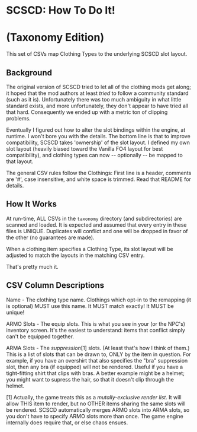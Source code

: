 # SCSCD: How To Do It!
# (Taxonomy Edition)

This set of CSVs map Clothing Types to the underlying SCSCD slot layout.


## Background

The original version of SCSCD tried to let all of the clothing mods get along;
it hoped that the mod authors at least _tried_ to follow a community standard
(such as it is). Unfortunately there was too much ambiguity in what little
standard exists, and more unfortunately, they don't appear to have tried all
that hard. Consequently we ended up with a metric ton of clipping problems.

Eventually I figured out how to alter the slot bindings within the engine,
at runtime. I won't bore you with the details. The bottom line is that to
improve compatibility, SCSCD takes 'ownership' of the slot layout. I defined
my own slot layout (heavily biased toward the Vanilla FO4 layout for best
compatibility), and clothing types can now -- optionally -- be mapped to that
layout.

The general CSV rules follow the Clothings: First line is a header, comments
are '#', case insensitive, and white space is trimmed. Read that README for
details.


## How It Works

At run-time, ALL CSVs in the `taxonomy` directory (and subdirectories) are
scanned and loaded. It is expected and assumed that every entry in these files
is UNIQUE. Duplicates will conflict and one will be dropped in favor of the
other (no guarantees are made).

When a clothing item specifies a Clothing Type, its slot layout will be
adjusted to match the layouts in the matching CSV entry.

That's pretty much it.


## CSV Column Descriptions

Name - The clothing type name. Clothings which opt-in to the remapping (it is
       optional) MUST use this name. It MUST match exactly! It MUST be unique!

ARMO Slots - The equip slots. This is what you see in your (or the NPC's)
             inventory screen. It's the easiest to understand: items that
             conflict simply can't be equipped together.

ARMA Slots - The _suppression_[1] slots. (At least that's how I think of them.)
             This is a list of slots that can be drawn to, ONLY by the item
             in question. For example, if you have an overshirt that also
             specifies the "bra" suppression slot, then any bra (if equipped)
             will not be rendered. Useful if you have a tight-fitting shirt
             that clips with bras. A better example might be a helmet; you
             might want to supress the hair, so that it doesn't clip through
             the helmet.

[1] Actually, the game treats this as a _mutally-exclusive render list_. It
    will allow THIS item to render, but no OTHER items sharing the same slots
    will be rendered. SCSCD automatically merges ARMO slots into ARMA slots,
    so you don't have to specify ARMO slots more than once. The game engine
    internally does require that, or else chaos ensues.
